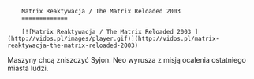 
        Matrix Reaktywacja / The Matrix Reloaded 2003 
        =============
        
        [![Matrix Reaktywacja / The Matrix Reloaded 2003 ](http://vidos.pl/images/player.gif)](http://vidos.pl/matrix-reaktywacja-the-matrix-reloaded-2003)
        
        
 Maszyny chcą zniszczyć Syjon. Neo wyrusza z misją ocalenia ostatniego miasta ludzi.
    